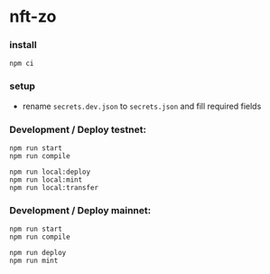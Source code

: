 # nft-zo

### install
```
npm ci
```
### setup
- rename `secrets.dev.json` to `secrets.json` and fill required fields

### Development / Deploy testnet:

```
npm run start
npm run compile

npm run local:deploy
npm run local:mint
npm run local:transfer
```

### Development / Deploy mainnet:

```
npm run start
npm run compile

npm run deploy
npm run mint
```
